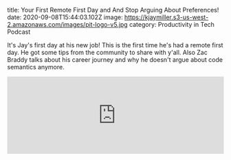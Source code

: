 title: Your First Remote First Day and And Stop Arguing About Preferences!
date: 2020-09-08T15:44:03.102Z
image: https://kjaymiller.s3-us-west-2.amazonaws.com/images/pit-logo-v5.jpg
category: Productivity in Tech Podcast


It's Jay's first day at his new job! This is the first time he's had a remote first day. He got some tips from the community to share with y'all. Also Zac Braddy talks about his career journey and why he doesn't argue about code semantics anymore.

<iframe width="100%" height="180" frameborder="no" scrolling="no" seamless src="https://share.transistor.fm/e/8db4b73c"></iframe>
